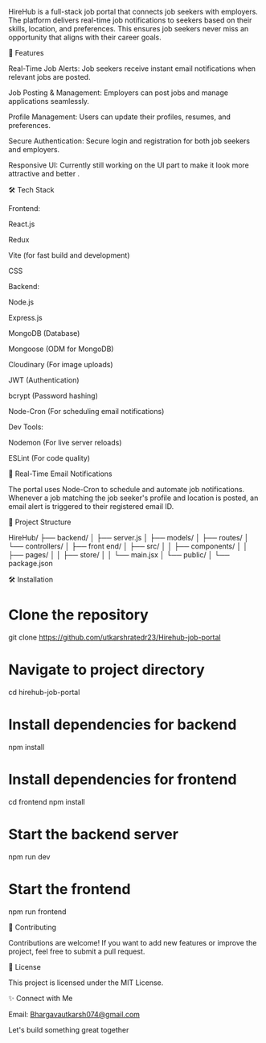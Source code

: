 HireHub is a full-stack job portal that connects job seekers with employers. The platform delivers real-time job notifications to seekers based on their skills, location, and preferences. This ensures job seekers never miss an opportunity that aligns with their career goals.

🚀 Features

Real-Time Job Alerts: Job seekers receive instant email notifications when relevant jobs are posted.

Job Posting & Management: Employers can post jobs and manage applications seamlessly.

Profile Management: Users can update their profiles, resumes, and preferences.

Secure Authentication: Secure login and registration for both job seekers and employers.

Responsive UI: Currently still working on the UI part to make it look more attractive and better .

🛠️ Tech Stack

Frontend:

React.js

Redux

Vite (for fast build and development)

CSS

Backend:

Node.js

Express.js

MongoDB (Database)

Mongoose (ODM for MongoDB)

Cloudinary (For image uploads)

JWT (Authentication)

bcrypt (Password hashing)

Node-Cron (For scheduling email notifications)

Dev Tools:

Nodemon (For live server reloads)

ESLint (For code quality)

📩 Real-Time Email Notifications

The portal uses Node-Cron to schedule and automate job notifications. Whenever a job matching the job seeker's profile and location is posted, an email alert is triggered to their registered email ID.

📂 Project Structure

HireHub/
├── backend/
│   ├── server.js
│   ├── models/
│   ├── routes/
│   └── controllers/
│
├── front end/
│   ├── src/
│   │   ├── components/
│   │   ├── pages/
│   │   ├── store/
│   │   └── main.jsx
│   └── public/
│
└── package.json

🛠️ Installation

# Clone the repository
git clone https://github.com/utkarshratedr23/Hirehub-job-portal

# Navigate to project directory
cd hirehub-job-portal

# Install dependencies for backend
npm install

# Install dependencies for frontend
cd frontend
npm install

# Start the backend server
npm run dev

# Start the frontend
npm run frontend

🤝 Contributing

Contributions are welcome! If you want to add new features or improve the project, feel free to submit a pull request.

📄 License

This project is licensed under the MIT License.

✨ Connect with Me


Email: Bhargavautkarsh074@gmail.com

Let's build something great together